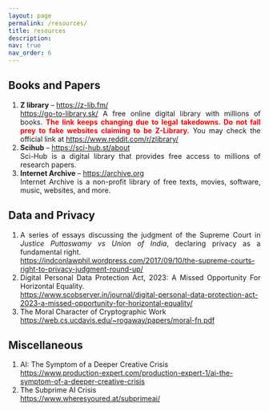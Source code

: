 ```yaml
---
layout: page
permalink: /resources/
title: resources
description: 
nav: true
nav_order: 6
---
```


<style>
  body {
    text-align: justify;
  }
  .warning {
    color: red;
    font-weight: bold;
  }
</style>

<h2>Books and Papers</h2>

<ol>
  <li>
    <strong>Z library</strong> – 
    <a href="https://z-lib.fm/">https://z-lib.fm/</a><br>
     <a href="https://go-to-library.sk/">https://go-to-library.sk/</a>
    A free online digital library with millions of books. 
    <span class="warning">The link keeps changing due to legal takedowns. Do not fall prey to fake websites claiming to be Z-Library.</span> 
    You may check the official link at 
    <a href="https://www.reddit.com/r/zlibrary/">https://www.reddit.com/r/zlibrary/</a>
  </li>
  <li>
    <strong>Scihub</strong> – 
    <a href="https://sci-hub.st/about">https://sci-hub.st/about</a><br>
    Sci-Hub is a digital library that provides free access to millions of research papers.
  </li>
  <li>
    <strong>Internet Archive</strong> – 
    <a href="https://archive.org">https://archive.org</a><br>
    Internet Archive is a non-profit library of free texts, movies, software, music, websites, and more.
  </li>
</ol>

<h2>Data and Privacy</h2>

<ol>
  <li>
    A series of essays discussing the judgment of the Supreme Court in <em>Justice Puttaswamy vs Union of India</em>, declaring privacy as a fundamental right.<br>
    <a href="https://indconlawphil.wordpress.com/2017/09/10/the-supreme-courts-right-to-privacy-judgment-round-up/">https://indconlawphil.wordpress.com/2017/09/10/the-supreme-courts-right-to-privacy-judgment-round-up/</a>
  </li>
  <li>
    Digital Personal Data Protection Act, 2023: A Missed Opportunity For Horizontal Equality.<br>
    <a href="https://www.scobserver.in/journal/digital-personal-data-protection-act-2023-a-missed-opportunity-for-horizontal-equality/">https://www.scobserver.in/journal/digital-personal-data-protection-act-2023-a-missed-opportunity-for-horizontal-equality/</a>
  </li>
  <li>
    The Moral Character of Cryptographic Work<br>
    <a href="https://web.cs.ucdavis.edu/~rogaway/papers/moral-fn.pdf">https://web.cs.ucdavis.edu/~rogaway/papers/moral-fn.pdf</a>
  </li>
</ol>

<h2>Miscellaneous</h2>

<ol>
  <li>
    AI: The Symptom of a Deeper Creative Crisis<br>
    <a href="https://www.production-expert.com/production-expert-1/ai-the-symptom-of-a-deeper-creative-crisis">https://www.production-expert.com/production-expert-1/ai-the-symptom-of-a-deeper-creative-crisis</a>
  </li>
  <li>
    The Subprime AI Crisis<br>
    <a href="https://www.wheresyoured.at/subprimeai/">https://www.wheresyoured.at/subprimeai/</a>
  </li>
</ol>

